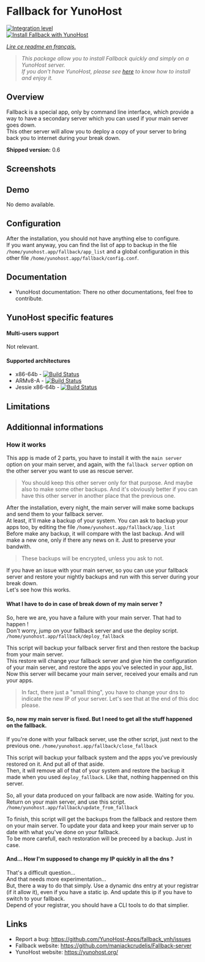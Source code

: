 # Fallback for YunoHost

[![Integration level](https://dash.yunohost.org/integration/fallback.svg)](https://dash.yunohost.org/appci/app/fallback)  
[![Install Fallback with YunoHost](https://install-app.yunohost.org/install-with-yunohost.png)](https://install-app.yunohost.org/?app=fallback)

*[Lire ce readme en français.](./README_fr.md)*

> *This package allow you to install Fallback quickly and simply on a YunoHost server.  
If you don't have YunoHost, please see [here](https://yunohost.org/#/install) to know how to install and enjoy it.*

## Overview
Fallback is a special app, only by command line interface, which provide a way to have a secondary server which you can used if your main server goes down.  
This other server will allow you to deploy a copy of your server to bring back you to internet during your break down.

**Shipped version:** 0.6

## Screenshots

## Demo

No demo available.

## Configuration

After the installation, you should not have anything else to configure.  
If you want anyway, you can find the list of app to backup in the file `/home/yunohost.app/fallback/app_list` and a global configuration in this other file `/home/yunohost.app/fallback/config.conf`.

## Documentation

 * YunoHost documentation: There no other documentations, feel free to contribute.

## YunoHost specific features

#### Multi-users support

Not relevant.

#### Supported architectures

* x86-64b - [![Build Status](https://ci-apps.yunohost.org/jenkins/job/fallback%20(Community)/badge/icon)](https://ci-apps.yunohost.org/jenkins/job/fallback%20(Community)/)
* ARMv8-A - [![Build Status](https://ci-apps-arm.yunohost.org/jenkins/job/fallback%20(Community)%20(%7EARM%7E)/badge/icon)](https://ci-apps-arm.yunohost.org/jenkins/job/fallback%20(Community)%20(%7EARM%7E)/)
* Jessie x86-64b - [![Build Status](https://ci-stretch.nohost.me/jenkins/job/fallback%20(Community)/badge/icon)](https://ci-stretch.nohost.me/jenkins/job/fallback%20(Community)/)

## Limitations

## Additionnal informations

### How it works

This app is made of 2 parts, you have to install it with the `main server` option on your main server, and again, with the `fallback server` option on the other server you want to use as rescue server.
> You should keep this other server only for that purpose. And maybe also to make some other backups. And it's obviously better if you can have this other server in another place that the previous one.

After the installation, every night, the main server will make some backups and send them to your fallback server.  
At least, it'll make a backup of your system. You can ask to backup your apps too, by editing the file `/home/yunohost.app/fallback/app_list`  
Before make any backup, it will compare with the last backup. And will make a new one, only if there any news on it. Just to preserve your bandwith.
> These backups will be encrypted, unless you ask to not.

If you have an issue with your main server, so you can use your fallback server and restore your nightly backups and run with this server during your break down.  
Let's see how this works.

#### What I have to do in case of break down of my main server ?

So, here we are, you have a failure with your main server. That had to happen !  
Don't worry, jump on your fallback server and use the deploy script.
`/home/yunohost.app/fallback/deploy_fallback`

This script will backup your fallback server first and then restore the backup from your main server.  
This restore will change your fallback server and give him the configuration of your main server, and restore the apps you've selected in your app_list.  
Now this server will became your main server, received your emails and run your apps.
> In fact, there just a "small thing", you have to change your dns to indicate the new IP of your server. Let's see that at the end of this doc please.

#### So, now my main server is fixed. But I need to get all the stuff happened on the fallback.

If you're done with your fallback server, use the other script, just next to the previous one.
`/home/yunohost.app/fallback/close_fallback`

This script will backup your fallback system and the apps you've previously restored on it. And put all of that aside.  
Then, it will remove all of that of your system and restore the backup it made when you used `deploy_fallback`. Like that, nothing happenned on this server.

So, all your data produced on your fallback are now aside. Waiting for you.  
Return on your main server, and use this script.  
`/home/yunohost.app/fallback/update_from_fallback`

To finish, this script will get the backups from the fallback and restore them on your main server. To update your data and keep your main server up to date with what you've done on your fallback.  
To be more carefull, each restoration will be preceed by a backup. Just in case.

#### And... How I'm supposed to change my IP quickly in all the dns ?

That's a difficult question...  
And that needs more experimentation...  
But, there a way to do that simply. Use a dynamic dns entry at your registrar (if it allow it), even if you have a static ip. And update this ip if you have to switch to your fallback.  
Depend of your registrar, you should have a CLI tools to do that simplier.

## Links

 * Report a bug: https://github.com/YunoHost-Apps/fallback_ynh/issues
 * Fallback website: https://github.com/maniackcrudelis/Fallback-server
 * YunoHost website: https://yunohost.org/

